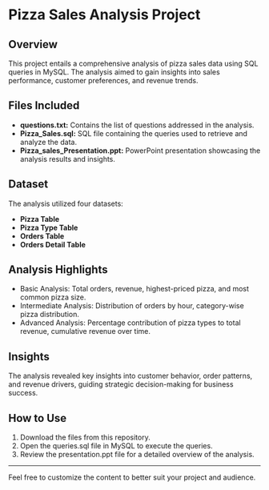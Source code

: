 
# Pizza Sales Analysis Project

## Overview
This project entails a comprehensive analysis of pizza sales data using SQL queries in MySQL. The analysis aimed to gain insights into sales performance, customer preferences, and revenue trends.

## Files Included
- **questions.txt:** Contains the list of questions addressed in the analysis.
- **Pizza_Sales.sql:** SQL file containing the queries used to retrieve and analyze the data.
- **Pizza_sales_Presentation.ppt:** PowerPoint presentation showcasing the analysis results and insights.

## Dataset
The analysis utilized four datasets:
- **Pizza Table**
- **Pizza Type Table**
- **Orders Table**
- **Orders Detail Table**

## Analysis Highlights
- Basic Analysis: Total orders, revenue, highest-priced pizza, and most common pizza size.
- Intermediate Analysis: Distribution of orders by hour, category-wise pizza distribution.
- Advanced Analysis: Percentage contribution of pizza types to total revenue, cumulative revenue over time.

## Insights
The analysis revealed key insights into customer behavior, order patterns, and revenue drivers, guiding strategic decision-making for business success.

## How to Use
1. Download the files from this repository.
2. Open the queries.sql file in MySQL to execute the queries.
3. Review the presentation.ppt file for a detailed overview of the analysis.

---

Feel free to customize the content to better suit your project and audience.

